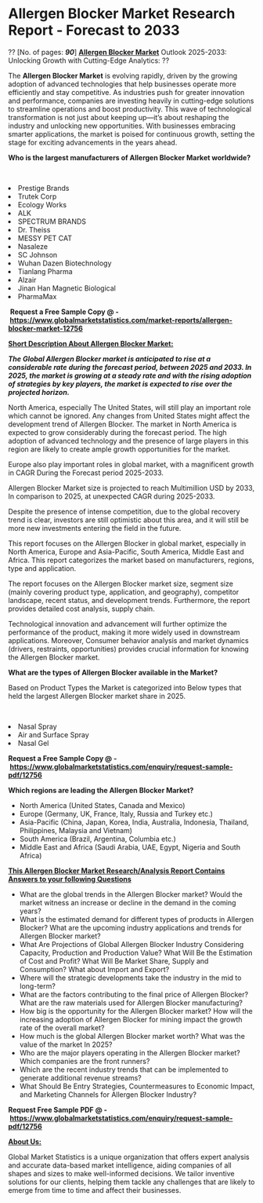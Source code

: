 <H1>Allergen Blocker Market Research Report - Forecast to 2033</H1><p>?? [No. of pages:&nbsp;<strong><em>90</em></strong>]&nbsp;<strong><a href="https://www.globalmarketstatistics.com/market-reports/allergen-blocker-market-12756">Allergen Blocker&nbsp;Market</a></strong>&nbsp;Outlook 2025-2033: Unlocking Growth with Cutting-Edge Analytics: ??</p><p>The <strong>Allergen Blocker Market</strong> is evolving rapidly, driven by the growing adoption of advanced technologies that help businesses operate more efficiently and stay competitive. As industries push for greater innovation and performance, companies are investing heavily in cutting-edge solutions to streamline operations and boost productivity. This wave of technological transformation is not just about keeping up&mdash;it&rsquo;s about reshaping the industry and unlocking new opportunities. With businesses embracing smarter applications, the market is poised for continuous growth, setting the stage for exciting advancements in the years ahead.</p><p><strong>Who is the largest manufacturers of Allergen Blocker Market worldwide?</strong></p><p>&nbsp;<li>Prestige Brands<li> Trutek Corp<li> Ecology Works<li> ALK<li> SPECTRUM BRANDS<li> Dr. Theiss<li> MESSY PET CAT<li> Nasaleze<li> SC Johnson<li> Wuhan Dazen Biotechnology<li> Tianlang Pharma<li> Alzair<li> Jinan Han Magnetic Biological<li> PharmaMax</p><p>&nbsp;<strong>Request a Free Sample Copy @ -&nbsp;<a href="https://www.globalmarketstatistics.com/market-reports/allergen-blocker-market-12756">https://www.globalmarketstatistics.com/market-reports/allergen-blocker-market-12756</a></strong></p><p><strong><u>Short Description About Allergen Blocker Market:</u></strong></p><p><strong><em>The Global Allergen Blocker market is anticipated to rise at a considerable rate during the forecast period, between 2025 and 2033. In 2025, the market is growing at a steady rate and with the rising adoption of strategies by key players, the market is expected to rise over the projected horizon.</em></strong></p><p>North America, especially The United States, will still play an important role which cannot be ignored. Any changes from United States might affect the development trend of Allergen Blocker. The market in North America is expected to grow considerably during the forecast period. The high adoption of advanced technology and the presence of large players in this region are likely to create ample growth opportunities for the market.</p><p>Europe also play important roles in global market, with a magnificent growth in CAGR During the Forecast period 2025-2033.</p><p>Allergen Blocker Market size is projected to reach Multimillion USD by 2033, In comparison to 2025, at unexpected CAGR during 2025-2033.</p><p>Despite the presence of intense competition, due to the global recovery trend is clear, investors are still optimistic about this area, and it will still be more new investments entering the field in the future.</p><p>This report focuses on the Allergen Blocker in global market, especially in North America, Europe and Asia-Pacific, South America, Middle East and Africa. This report categorizes the market based on manufacturers, regions, type and application.</p><p>The report focuses on the Allergen Blocker market size, segment size (mainly covering product type, application, and geography), competitor landscape, recent status, and development trends. Furthermore, the report provides detailed cost analysis, supply chain.</p><p>Technological innovation and advancement will further optimize the performance of the product, making it more widely used in downstream applications. Moreover, Consumer behavior analysis and market dynamics (drivers, restraints, opportunities) provides crucial information for knowing the Allergen Blocker market.</p><p><strong>What are the types of Allergen Blocker available in the Market?</strong></p><p>Based on Product Types the Market is categorized into Below types that held the largest Allergen Blocker market share in 2025.</p><p>&nbsp;<li>Nasal Spray<li> Air and Surface Spray<li> Nasal Gel&nbsp;</p><p><strong>Request a Free Sample Copy @ -&nbsp;<a href="https://www.globalmarketstatistics.com/enquiry/request-sample-pdf/12756">https://www.globalmarketstatistics.com/enquiry/request-sample-pdf/12756</a></strong></p><p><strong>Which regions are leading the Allergen Blocker Market?</strong></p><ul><li>North America (United States, Canada and Mexico)</li><li>Europe (Germany, UK, France, Italy, Russia and Turkey etc.)</li><li>Asia-Pacific (China, Japan, Korea, India, Australia, Indonesia, Thailand, Philippines, Malaysia and Vietnam)</li><li>South America (Brazil, Argentina, Columbia etc.)</li><li>Middle East and Africa (Saudi Arabia, UAE, Egypt, Nigeria and South Africa)</li></ul><p><strong><u>This Allergen Blocker Market Research/Analysis Report Contains Answers to your following Questions</u></strong></p><ul><li>What are the global trends in the Allergen Blocker market? Would the market witness an increase or decline in the demand in the coming years?</li><li>What is the estimated demand for different types of products in Allergen Blocker? What are the upcoming industry applications and trends for Allergen Blocker market?</li><li>What Are Projections of Global Allergen Blocker Industry Considering Capacity, Production and Production Value? What Will Be the Estimation of Cost and Profit? What Will Be Market Share, Supply and Consumption? What about Import and Export?</li><li>Where will the strategic developments take the industry in the mid to long-term?</li><li>What are the factors contributing to the final price of Allergen Blocker? What are the raw materials used for Allergen Blocker manufacturing?</li><li>How big is the opportunity for the Allergen Blocker market? How will the increasing adoption of Allergen Blocker for mining impact the growth rate of the overall market?</li><li>How much is the global Allergen Blocker market worth? What was the value of the market In 2025?</li><li>Who are the major players operating in the Allergen Blocker market? Which companies are the front runners?</li><li>Which are the recent industry trends that can be implemented to generate additional revenue streams?</li><li>What Should Be Entry Strategies, Countermeasures to Economic Impact, and Marketing Channels for Allergen Blocker Industry?</li></ul><p><strong>Request Free Sample PDF @ -&nbsp;<a href="https://www.globalmarketstatistics.com/enquiry/request-sample-pdf/12756">https://www.globalmarketstatistics.com/enquiry/request-sample-pdf/12756</a></strong></p><p><strong><u>About Us:</u></strong></p><p>Global Market Statistics&nbsp;is a unique organization that offers expert analysis and accurate data-based market intelligence, aiding companies of all shapes and sizes to make well-informed decisions. We tailor inventive solutions for our clients, helping them tackle any challenges that are likely to emerge from time to time and affect their businesses.</p>
